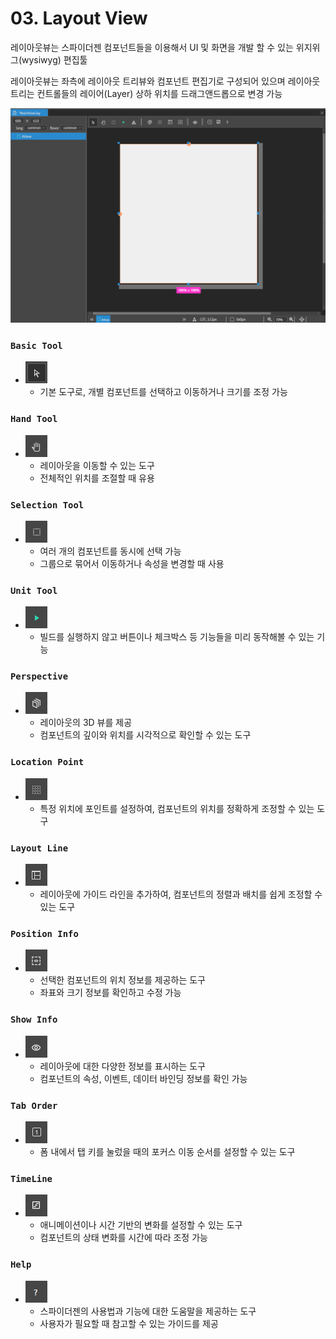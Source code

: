 # 03. Layout View

레이아웃뷰는 스파이더젠 컴포넌트들을 이용해서 UI 및 화면을 개발 할 수 있는 위지위그(wysiwyg) 편집툴

레이아웃뷰는 좌측에 레이아웃 트리뷰와 컴포넌트 편집기로 구성되어 있으며 레이아웃 트리는 컨트롤들의 레이어(Layer) 상하 위치를 드래그앤드롭으로 변경 가능

![](../../.gitbook/assets/Layout.png)

### **`Basic Tool`**

* ![](../../.gitbook/assets/layout_basic.png)
  * 기본 도구로, 개별 컴포넌트를 선택하고 이동하거나 크기를 조정 가능

### **`Hand Tool`**

* ![](../../.gitbook/assets/layout_hand.png)
  * 레이아웃을 이동할 수 있는 도구
  * 전체적인 위치를 조절할 때 유용

### **`Selection Tool`**

* ![](../../.gitbook/assets/layout_selection.png)
  * 여러 개의 컴포넌트를 동시에 선택 가능
  * 그룹으로 묶어서 이동하거나 속성을 변경할 때 사용

### **`Unit Tool`**

* ![](../../.gitbook/assets/layout_unit.png)
  * 빌드를 실행하지 않고 버튼이나 체크박스 등 기능들을 미리 동작해볼 수 있는 기능

### **`Perspective`**

* ![](../../.gitbook/assets/layout_pers.png)
  * 레이아웃의 3D 뷰를 제공
  * 컴포넌트의 깊이와 위치를 시각적으로 확인할 수 있는 도구

### **`Location Point`**

* ![](../../.gitbook/assets/layout_location.png)
  * 특정 위치에 포인트를 설정하여, 컴포넌트의 위치를 정확하게 조정할 수 있는 도구

### **`Layout Line`**

* ![](../../.gitbook/assets/layout_line.png)
  * 레이아웃에 가이드 라인을 추가하여, 컴포넌트의 정렬과 배치를 쉽게 조정할 수 있는 도구

### **`Position Info`**

* ![](../../.gitbook/assets/layout_position.png)
  * 선택한 컴포넌트의 위치 정보를 제공하는 도구
  * 좌표와 크기 정보를 확인하고 수정 가능

### **`Show Info`**

* ![](../../.gitbook/assets/layout_show.png)
  * 레이아웃에 대한 다양한 정보를 표시하는 도구
  * 컴포넌트의 속성, 이벤트, 데이터 바인딩 정보를 확인 가능

### **`Tab Order`**

* ![](../../.gitbook/assets/layout_tab.png)
  * 폼 내에서 탭 키를 눌렀을 때의 포커스 이동 순서를 설정할 수 있는 도구

### **`TimeLine`**

* ![](../../.gitbook/assets/layout_Time.png)
  * 애니메이션이나 시간 기반의 변화를 설정할 수 있는 도구
  * 컴포넌트의 상태 변화를 시간에 따라 조정 가능

### **`Help`**

* ![](../../.gitbook/assets/layout_help.png)
  * 스파이더젠의 사용법과 기능에 대한 도움말을 제공하는 도구
  * 사용자가 필요할 때 참고할 수 있는 가이드를 제공
